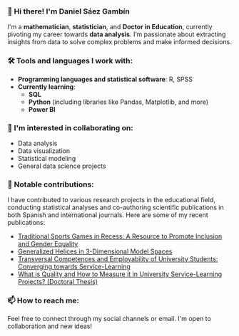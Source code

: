 ### 👋 Hi there! I'm Daniel Sáez Gambín

I'm a **mathematician**, **statistician**, and **Doctor in Education**, currently pivoting my career towards **data analysis**. I’m passionate about extracting insights from data to solve complex problems and make informed decisions.

### 🛠️ Tools and languages I work with:
- **Programming languages and statistical software**: R, SPSS
- **Currently learning**:
  - **SQL**
  - **Python** (including libraries like Pandas, Matplotlib, and more)
  - **Power BI**

### 👀 I'm interested in collaborating on:
- Data analysis
- Data visualization
- Statistical modeling
- General data science projects

### 🚀 Notable contributions:
I have contributed to various research projects in the educational field, conducting statistical analyses and co-authoring scientific publications in both Spanish and international journals. Here are some of my recent publications:
- [Traditional Sports Games in Recess: A Resource to Promote Inclusion and Gender Equality](https://revistas.um.es/reifop/article/view/574551/346801)
- [Generalized Helices in 3-Dimensional Model Spaces](https://www.researchgate.net/publication/385096630_Helices_generalizadas_en_los_espacios_modelo_3-dimensionales_Trabajo_de_Fin_de_Grado) 
- [Transversal Competences and Employability of University Students: Converging towards Service-Learning](https://www.mdpi.com/2227-7102/12/4/265) 
- [What is Quality and How to Measure it in University Service-Learning Projects? (Doctoral Thesis)](https://www.researchgate.net/publication/385818661_Que_es_la_calidad_y_como_medirla_en_los_proyectos_de_aprendizaje-servicio_universitarios) 

### 📫 How to reach me:
Feel free to connect through my social channels or email. I'm open to collaboration and new ideas!

<!---
DanielSaezGambin/DanielSaezGambin is a ✨ special ✨ repository because its `README.md` (this file) appears on your GitHub profile.
You can click the Preview link to take a look at your changes.
--->
